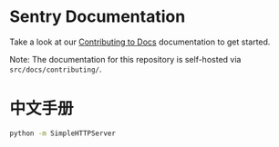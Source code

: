 # Sentry Documentation

Take a look at our [Contributing to Docs](https://docs.sentry.io/contributing/) documentation to get started.

Note: The documentation for this repository is self-hosted via `src/docs/contributing/`.

# 中文手册


```sh
python -m SimpleHTTPServer
```